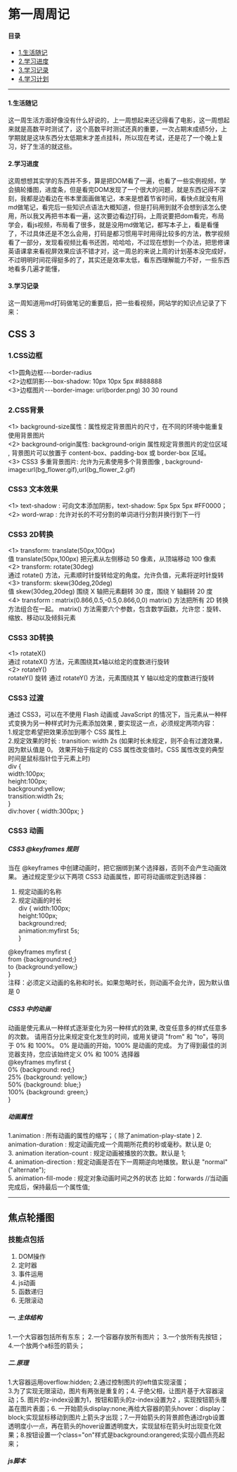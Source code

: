 # 第一周周记
#### 目录
* [1.生活随记](#1)
* [2.学习进度](#2)
* [3.学习记录](#3)
* [4.学习计划](#4)   
***
<h4 id='1'>1.生活随记</h4>
这一周生活方面好像没有什么好说的，上一周想起来还记得看了电影，这一周想起来就是高数平时测试了，这个高数平时测试还真的重要，一次占期末成绩5分，上学期就是这块东西分太低期末才差点挂科，所以现在考试，还是花了一个晚上复习，好了生活的就这些。
<h4 id='2'>2.学习进度</h4>
这周想想其实学的东西并不多，算是把DOM看了一遍，也看了一些实例视频，学会搞轮播图，进度条，但是看完DOM发现了一个很大的问题，就是东西记得不深刻，我都是边看边在书本里面画做笔记，本来是想着节省时间，看快点就没有用md做笔记，看完后一些知识点语法大概知道，但是打码用到就不会想到该怎么使用，所以我又再把书本看一遍，这次要边看边打码，上周说要把dom看完，布局学会，看js视频，布局看了很多，就是没用md做笔记，都写本子上，看是看懂了，不过具体还是不怎么会用，打码是都习惯用平时用得比较多的方法，教学视频看了一部分，发现看视频比看书还困，哈哈哈，不过现在想到一个办法，把思修课英语课拿来看视屏效果应该不错才对，这一周总的来说上周的计划基本没完成好，不过明明时间花得挺多的了，其实还是效率太低，看东西理解能力不好，一些东西地看多几遍才能懂，
<h4 id='3'>3.学习记录</h4>
这一周知道用md打码做笔记的重要后，把一些看视频，网站学的知识点记录了下来：    

## CSS 3
### 1.CSS边框
<1>圆角边框---border-radius  
<2>边框阴影---box-shadow: 10px 10px 5px #888888  
<3>边框图片---border-image: url(border.png) 30 30 round   
### 2.CSS背景
<1> background-size属性：属性规定背景图片的尺寸，在不同的环境中能重复使用背景图片   
<2> background-origin属性: background-origin 属性规定背景图片的定位区域 , 背景图片可以放置于 content-box、padding-box 或 border-box 区域。  
<3> CSS3 多重背景图片: 允许为元素使用多个背景图像 , background-image:url(bg_flower.gif),url(bg_flower_2.gif)
### CSS3 文本效果
<1> text-shadow : 可向文本添加阴影，text-shadow: 5px 5px 5px #FF0000；  
<2> word-wrap : 允许对长的不可分割的单词进行分割并换行到下一行   
### CSS3 2D转换
<1>  transform: translate(50px,100px)    
值 translate(50px,100px) 把元素从左侧移动 50 像素，从顶端移动 100 像素      
<2> transform: rotate(30deg)    
通过 rotate() 方法，元素顺时针旋转给定的角度。允许负值，元素将逆时针旋转    
<3>  transform: skew(30deg,20deg)   
值 skew(30deg,20deg) 围绕 X 轴把元素翻转 30 度，围绕 Y 轴翻转 20 度    
<4>   transform : matrix(0.866,0.5,-0.5,0.866,0,0)   matrix() 方法把所有 2D 转换方法组合在一起。
matrix() 方法需要六个参数，包含数学函数，允许您：旋转、缩放、移动以及倾斜元素
###  CSS3 3D转换
<1>  rotateX()    
通过 rotateX() 方法，元素围绕其x轴以给定的度数进行旋转  
<2>  rotateY()   
rotateY() 旋转
通过 rotateY() 方法，元素围绕其 Y 轴以给定的度数进行旋转
### CSS3 过渡
通过 CSS3，可以在不使用 Flash 动画或 JavaScript 的情况下，当元素从一种样式变换为另一种样式时为元素添加效果 , 要实现这一点，必须规定两项内容：   
1.规定您希望把效果添加到哪个 CSS 属性上    
2.规定效果的时长 :  transition: width 2s  (如果时长未规定，则不会有过渡效果，因为默认值是 0。
效果开始于指定的 CSS 属性改变值时。CSS 属性改变的典型时间是鼠标指针位于元素上时)   
div
{   
width:100px;  
height:100px;   
background:yellow;   
transition:width 2s;  
}  
div:hover
{
width:300px;
}


### CSS3 动画
##### CSS3 @keyframes 规则
当在 @keyframes 中创建动画时，把它捆绑到某个选择器，否则不会产生动画效果。
通过规定至少以下两项 CSS3 动画属性，即可将动画绑定到选择器：   
 1. 规定动画的名称   
 2. 规定动画的时长   
div
{
width:100px;     
height:100px;      
background:red;     
animation:myfirst 5s;   
}

@keyframes myfirst
{     
from {background:red;}   
to {background:yellow;}    
}    
注释：必须定义动画的名称和时长。如果忽略时长，则动画不会允许，因为默认值是 0   
##### CSS3 中的动画
动画是使元素从一种样式逐渐变化为另一种样式的效果, 改变任意多的样式任意多的次数。
请用百分比来规定变化发生的时间，或用关键词 "from" 和 "to"，等同于 0% 和 100%。
0% 是动画的开始，100% 是动画的完成。
为了得到最佳的浏览器支持，您应该始终定义 0% 和 100% 选择器   
@keyframes myfirst
{   
0%   {background: red;}   
25%  {background: yellow;}    
50%  {background: blue;}              
100% {background: green;}           
}   
##### 动画属性    
 1.animation : 所有动画的属性的缩写；（ 除了animation-play-state ) 
 2. animation-duration : 规定动画完成一个周期所花费的秒或毫秒。默认是 0;   
 3. animation iteration-count : 规定动画被播放的次数。默认是 1;  
 4. animation-direction :   规定动画是否在下一周期逆向地播放。默认是 "normal" ("alternate");  
 5. animation-fill-mode : 	规定对象动画时间之外的状态 比如：forwards //当动画完成后，保持最后一个属性值;
***
## 焦点轮播图
### 技能点包括
 1. DOM操作    
 2. 定时器
 3. 事件运用
 4. js动画
 5. 函数递归
 6. 无限滚动      
 ##### 一. 主体结构
1.一个大容器包括所有东东； 2.一个容器存放所有图片； 3.一个放所有先按钮； 4.一个放两个a标签的箭头；
##### 二.原理
1.大容器运用overflow:hidden;           2.通过控制图片的left值实现滚蛋；    
3.为了实现无限滚动，图片有两张是重复的；4. 子绝父相，让图片基于大容器滚动；5. 图片的z-index设置为1，按钮和箭头的z-index设置为2 ，实现按钮箭头覆盖在图片表面；6. 一开始箭头display:none;再给大容器的箭头hover：display：block;实现鼠标移动到图片上箭头才出现；7.一开始箭头的背景颜色通过rgb设置透明度小一点，再在箭头的hover设置透明度大，实现鼠标在箭头时出现变化效果；8.按钮设置一个class="on"样式是background:orangered;实现小圆点亮起来；

##### js脚本
<pre>
<script>
window.onload=function(){
    
    var 大容器=document.getElenemtById('');
    var 图片列表=document.getElenemtById('');
    var 按钮=document.getElenemtById('').getElenemtsByTagName('');
    var 左箭头=document.getElenemtById('');
    var 右箭头=document.getElenemtById('');
    var 小圆点=1；//用来显示当前存放是那一张图片J即对应哪一个按钮；
    var timer;//存放定时器；

//圆点亮函数实现亮起按钮，当被点击是被调用
    function 圆点亮(){
//先遍历所有的按钮的状态，如果是亮着的就关闭，再实现只有点击到的亮起来；
        for(var i=0;i<按钮.length;i++){
            if(按钮[i].className=='on'){
               按钮[i].className='';
               break;
            }
        }
//因为按钮是数组按钮[0]才是对应第一个按钮，由上面第8知当按钮亮起时，对应的按钮的classname='on';
        按钮[小圆点-1].className='on'; 
    }
    
//箭头函数，当箭头被点击时被调用，改变图片的left值，从而实现图片的切换
    function 箭头(参数) {
        箭头=true;
        var 新图片列表=parseInt(图片列表.style.left)+参数;
        
//动画函数实现图片切换过程中出现缓慢的动画效果
        var time=300;//位移总时间即切换图片的总时间；
        var inteval=10;//位移间隔时间，10秒移动一次
        var speed=参数/(time/interval);//每次位移的长度；后面部分time/interval是总共要移动多少次； 
        function go(){
//函数什么时候调用（当左移和右移时）即还没有达到目标值：
            if( （speed<0 &&     parseInt(图片列表.style.left)>新图片列表） ||（speed>0 && parseInt(图片列表.style.left)<新图片列表）)  {
//位移值
            图片列表.style.left=parseInt(图片列表.style.left)+speed+'px';
//10毫秒后调用一次go函数，递归
            setTimeout( go , interval );
            }
//当达到目标值时
            else{

            图片列表.style.left=新图片列表.style.left+'px';   
            if(新图片列表>-600){ 图片列表.style.left=-3000+'px' }
            if(新图片列表<-3000){
            图片列表.style.left=-600+'px;'}
            }
            go();
        }
        图片列表.style.left=新图片列表+'px'；
        
//无限滚动，当点击到最后或者最前的图片是。设置left的值为-600或者-3000；
        if(新图片列表>-600){ 图片列表.style.left=-3000+'px';
    }
        if(新图片列表<-3000){
        图片列表.style.left=-600+'px;'
    }

}

//自动播放
    function play(){
        timer=setInterval(function(){ 右箭头.onclick()},3000);
    }
    function stop(){
        clearInterval(timer);
    }
//左箭头被点击触发事件：
    左箭头.onclick=function(){
//当点击都最后一个，小圆点的值=1；原理是无限滚动；
        if(小圆点==1){
            小圆点=5；
        }
        else{
            小圆点-=1；
        }
//点击一左箭头，小圆点就+1；从而改变小圆点的值
        小圆点-=1；
//调用函数实现点击时按钮亮起来
        圆点亮();
//点击后调用箭头函数，点击一次left值-600：
        箭头(600);  }
        
        
    右箭头.onclick=function(){
        if(小圆点==5){
            小圆点=1；
        }
        else{
            小圆点+=1；
        }
        小圆点+=1；
        圆点亮();
        箭头(-600);   }
        
        
  /*该部分已经转换为箭头函数
         左箭头.onclick=function(){
         图片列表.style.left=parseInt(图片列表.style.left)-图片的宽度+px；
    }
    右箭头.onclick=function(){
        图片列表.style.left=parseInt(图片列表.style.left)+图片的宽度+px；
    }
  */
  
  
//点击按钮切换图片
for(var i=0;i<按钮.length;i++){
    按钮[i].onclick=funcition()
    {
//优化当点击第一个是不跑函数
    if(this.className='on'){
        return;
    }
    var my选择圆点=parseInt(this.getAttribute('index'));//index是一开始设置在几个按钮里面的属性，一个index对应一个按钮
//求出每次点击小圆点的偏移量
    var 参数=-600*( my选择圆点（是第几个按钮，是一个值）-小圆点（当前第几张图片即第几个按钮）)
//在调用箭头函数
    箭头（参数）；
    小圆点=my选择圆点//切换为把小圆点的值改为当前的点击的值；
//调用圆点亮函数
    圆点亮();
    }
    大容器.onmouseover=stop;//鼠标移进来执行stop函数
    大容器.onmouseout=play;//鼠标移出去执行play函数；
}
    
}</pre>
##### js脚本步骤
 1.样式布局  
 2.箭头切换  
 3.无限滚动  
 4.按钮切换  
 5.动画函数  
 6.自动播放  
 <h4 id='4'>4.学习计划</h4>
 第三周了，还真的快，这一周主要完成：做完DOM的学习笔记（这个笔记的量真的多的），看完js的教学视频，主要是那个表单验证，动画弹窗，还有jQ,到现在连jq怎么搞都不知道的菜鸡，看完这些就得把维生素的考核做出个大概了；从今晚开始搞，周日还得陪弟弟去考试，时间还是很紧，先不说了，还是去吧网页做的骚点吧。
 
